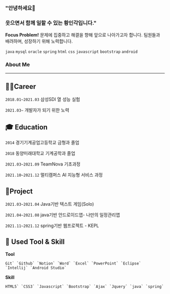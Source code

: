 ### "안녕하세요👋 

### 웃으면서 함께 일할 수 있는 황인각입니다."

**Focus Problem!** 문제에 집중하고 해결을 향해 앞으로 나아가고자 합니다. 팀원들과 배려하며, 성장하기 위해 노력합니다. 

`java` `mysql` `oracle` `spring`  `html` `css` `javascript` `bootstrap` `android` 

### About Me

------

## **👩‍💻Career**

`2018.01~2021.03` 삼성SDI 열 성능 실험

`2021.03~` 개발자가 되기 위한 노력

## **🎓 Education**

`2014` 경기기계공업고등학교 금형과 졸업

`2018` 동양미래대학교 기계공학과 졸업

`2021.03~2021.09` TeamNova 기초과정

`2021.10~2021.12` 멀티캠퍼스 AI 지능형 서비스 과정

## 🧾Project

`2021.03~2021.04` Java기반 텍스트 게임(Solo)

`2021.04~2021.08` java기반 안드로이드앱- 나만의 일정관리앱

`2021.11~2021.12` spring기반 웹프로젝트 - KEPL 

## 📝 **Used Tool & Skill**

**Tool**

```
Git` `Github` `Notion` `Word` `Excel` `PowerPoint` `Eclipse` `Intellij` `Android Studio`
```

**Skill**

```
HTML5` `CSS3` `Javascript` `Bootstrap` `Ajax` `Jquery` `java` `spring` 

```

